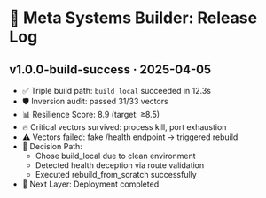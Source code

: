 # 📢 Meta Systems Builder: Release Log

## v1.0.0-build-success · 2025-04-05
- ✅ Triple build path: `build_local` succeeded in 12.3s
- 🛡️ Inversion audit: passed 31/33 vectors
- 📊 Resilience Score: 8.9 (target: ≥8.5)
- 🔥 Critical vectors survived: process kill, port exhaustion
- ⚠️ Vectors failed: fake /health endpoint → triggered rebuild
- 🧠 Decision Path: 
  - Chose build_local due to clean environment
  - Detected health deception via route validation
  - Executed rebuild_from_scratch successfully
- 🚀 Next Layer: Deployment completed
